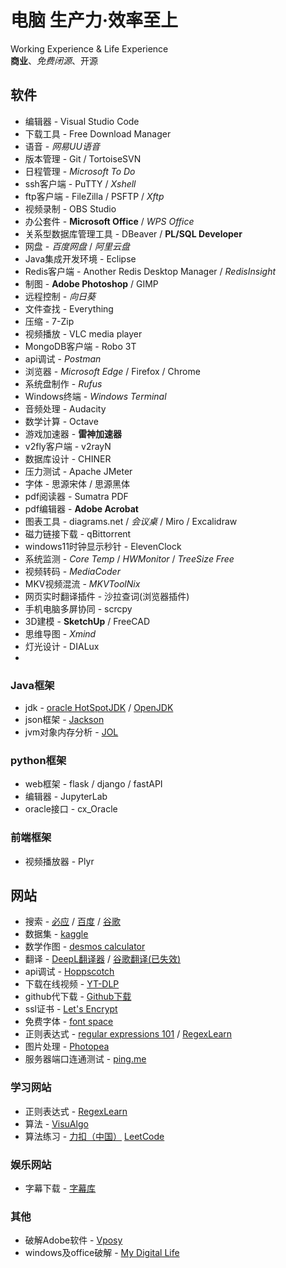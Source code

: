 # 电脑 生产力·效率至上

Working Experience &amp; Life Experience \
**商业**、*免费闭源*、开源

## 软件

* 编辑器 - Visual Studio Code
* 下载工具 - Free Download Manager
* 语音 - *网易UU语音*
* 版本管理 - Git / TortoiseSVN
* 日程管理 - *Microsoft To Do*
* ssh客户端 - PuTTY / *Xshell*
* ftp客户端 - FileZilla / PSFTP / *Xftp*
* 视频录制 - OBS Studio
* 办公套件 - **Microsoft Office** / *WPS Office*
* 关系型数据库管理工具 - DBeaver / **PL/SQL Developer**
* 网盘 - *百度网盘* / *阿里云盘*
* Java集成开发环境 - Eclipse
* Redis客户端 - Another Redis Desktop Manager / *RedisInsight*
* 制图 - **Adobe Photoshop** / GIMP
* 远程控制 - *向日葵*
* 文件查找 - Everything
* 压缩 - 7-Zip
* 视频播放 - VLC media player
* MongoDB客户端 - Robo 3T
* api调试 - *Postman*
* 浏览器 - *Microsoft Edge* / Firefox / Chrome
* 系统盘制作 - *Rufus*
* Windows终端 - *Windows Terminal*
* 音频处理 - Audacity
* 数学计算 - Octave
* 游戏加速器 - **雷神加速器**
* v2fly客户端 - v2rayN
* 数据库设计 - CHINER
* 压力测试 - Apache JMeter
* 字体 - 思源宋体 / 思源黑体
* pdf阅读器 - Sumatra PDF
* pdf编辑器 - **Adobe Acrobat**
* 图表工具 - diagrams.net / *会议桌* / Miro / Excalidraw
* 磁力链接下载 - qBittorrent
* windows11时钟显示秒针 - ElevenClock
* 系统监测 - *Core Temp* / *HWMonitor* / *TreeSize Free*
* 视频转码 - *MediaCoder*
* MKV视频混流 - *MKVToolNix*
* 网页实时翻译插件 - 沙拉查词(浏览器插件)
* 手机电脑多屏协同 - scrcpy
* 3D建模 - **SketchUp** / FreeCAD
* 思维导图 - *Xmind*
* 灯光设计 - DIALux
* 

### Java框架

* jdk - [oracle HotSpotJDK](https://www.oracle.com/java/technologies/downloads/) / [OpenJDK](https://openjdk.org/projects/jdk/)
* json框架 - [Jackson](https://github.com/FasterXML/jackson)
* jvm对象内存分析 - [JOL](https://github.com/openjdk/jol)

### python框架

* web框架 - flask / django / fastAPI
* 编辑器 - JupyterLab
* oracle接口 - cx_Oracle

### 前端框架

* 视频播放器 - Plyr

## 网站

* 搜索 - [必应](https://cn.bing.com/) / [百度](https://www.baidu.com/) / [谷歌](https://www.google.com/)
* 数据集 - [kaggle](https://www.kaggle.com/)
* 数学作图 - [desmos calculator](https://www.desmos.com/calculator?lang=zh-CN)
* 翻译 - [DeepL翻译器](https://www.deepl.com/translator) / [谷歌翻译(已失效)](https://translate.google.cn/)
* api调试 - [Hoppscotch](https://hoppscotch.io/cn)
* 下载在线视频 - [YT-DLP](https://github.com/yt-dlp/yt-dlp)
* github代下载 - [Github下载](https://d.serctl.com/)
* ssl证书 - [Let's Encrypt](https://letsencrypt.org/)
* 免费字体 - [font space](https://www.fontspace.com/)
* 正则表达式 - [regular expressions 101](https://regex101.com/) / [RegexLearn](https://regexlearn.com/)
* 图片处理 - [Photopea](https://www.photopea.com/)
* 服务器端口连通测试 - [ping.me](https://ping.pe/)

### 学习网站

* 正则表达式 - [RegexLearn](https://regexlearn.com/)
* 算法 - [VisuAlgo](https://visualgo.net/zh)
* 算法练习 - [力扣（中国）](https://leetcode-cn.com/) [LeetCode](https://leetcode.com/)

### 娱乐网站

* 字幕下载 - [字幕库](https://zimuku.org/)
### 其他

* 破解Adobe软件 - [Vposy](https://www.weibo.com/vposy)
* windows及office破解 - [My Digital Life](https://forums.mydigitallife.net/)
